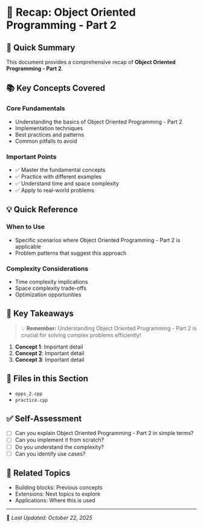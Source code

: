# 📝 Recap: Object Oriented Programming - Part 2

## 🎯 Quick Summary

This document provides a comprehensive recap of **Object Oriented Programming - Part 2**.

## 📚 Key Concepts Covered

### Core Fundamentals
- Understanding the basics of Object Oriented Programming - Part 2
- Implementation techniques
- Best practices and patterns
- Common pitfalls to avoid

### Important Points
- ✅ Master the fundamental concepts
- ✅ Practice with different examples
- ✅ Understand time and space complexity
- ✅ Apply to real-world problems

## 💡 Quick Reference

### When to Use
- Specific scenarios where Object Oriented Programming - Part 2 is applicable
- Problem patterns that suggest this approach

### Complexity Considerations
- Time complexity implications
- Space complexity trade-offs
- Optimization opportunities

## 🔑 Key Takeaways

> 💡 **Remember:** Understanding Object Oriented Programming - Part 2 is crucial for solving complex problems efficiently!

1. **Concept 1**: Important detail
2. **Concept 2**: Important detail
3. **Concept 3**: Important detail

## 📂 Files in this Section

- `opps_2.cpp`
- `practice.cpp`

## ✅ Self-Assessment

- [ ] Can you explain Object Oriented Programming - Part 2 in simple terms?
- [ ] Can you implement it from scratch?
- [ ] Do you understand the complexity?
- [ ] Can you identify use cases?

## 🔗 Related Topics

- Building blocks: Previous concepts
- Extensions: Next topics to explore
- Applications: Where this is used

---
📅 *Last Updated: October 22, 2025*
